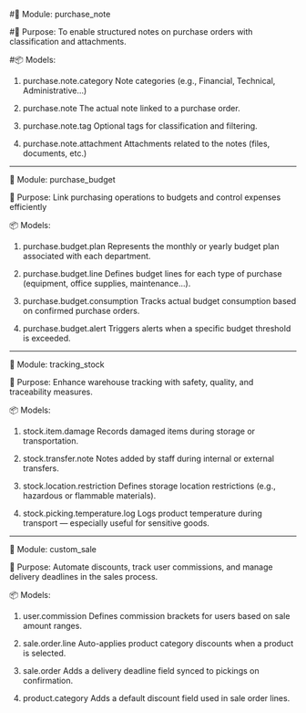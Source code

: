 #🧩 Module: purchase_note

  #🎯 Purpose:
  To enable structured notes on purchase orders with classification and attachments.
  
  #📦 Models:
  1. purchase.note.category
  Note categories (e.g., Financial, Technical, Administrative…)
  
  2. purchase.note
  The actual note linked to a purchase order.
  
  3. purchase.note.tag
  Optional tags for classification and filtering.
  4. purchase.note.attachment
  Attachments related to the notes (files, documents, etc.)
------------------------------------------------------------------------------------------------------------
🧩 Module: purchase_budget

  🎯 Purpose:
  Link purchasing operations to budgets and control expenses efficiently
  
  📦 Models:
  1. purchase.budget.plan
  Represents the monthly or yearly budget plan associated with each department.
  
  2. purchase.budget.line
  Defines budget lines for each type of purchase (equipment, office supplies, maintenance...).
  
  3. purchase.budget.consumption
  Tracks actual budget consumption based on confirmed purchase orders.
  
  4. purchase.budget.alert
  Triggers alerts when a specific budget threshold is exceeded.
--------------------------------------------------------------------------------------------------------------

🧩 Module: tracking_stock

  🎯 Purpose:
  Enhance warehouse tracking with safety, quality, and traceability measures.
  
  📦 Models:
  1. stock.item.damage
  Records damaged items during storage or transportation.
  
  2. stock.transfer.note
  Notes added by staff during internal or external transfers.
  
  3. stock.location.restriction
  Defines storage location restrictions (e.g., hazardous or flammable materials).
  
  4. stock.picking.temperature.log
  Logs product temperature during transport — especially useful for sensitive goods.
---------------------------------------------------------------------------------------------------------------
🧩 Module: custom_sale

  🎯 Purpose:
  Automate discounts, track user commissions, and manage delivery deadlines in the sales process.
  
  📦 Models:
  
  1. user.commission
  Defines commission brackets for users based on sale amount ranges.
  
  2. sale.order.line 
  Auto-applies product category discounts when a product is selected.
  
  3. sale.order
  Adds a delivery deadline field synced to pickings on confirmation.
  
  4. product.category
  Adds a default discount field used in sale order lines.
  





